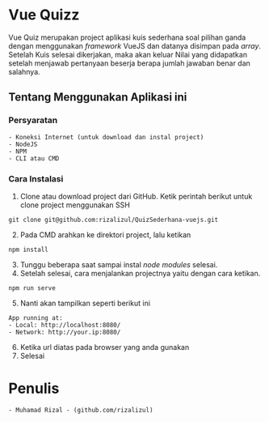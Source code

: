 # Vue Quizz

Vue Quiz merupakan project aplikasi kuis sederhana soal pilihan ganda dengan menggunakan *framework* VueJS dan datanya disimpan pada *array*. Setelah Kuis selesai dikerjakan, maka akan keluar Nilai yang didapatkan setelah menjawab pertanyaan beserja berapa jumlah jawaban benar dan salahnya.

## Tentang Menggunakan Aplikasi ini

### Persyaratan 
    - Koneksi Internet (untuk download dan instal project)
    - NodeJS
    - NPM
    - CLI atau CMD

### Cara Instalasi
1. Clone atau download project dari GitHub. Ketik perintah berikut untuk clone project menggunakan SSH
```
git clone git@github.com:rizalizul/QuizSederhana-vuejs.git
```
2. Pada CMD arahkan ke direktori project, lalu ketikan
```
npm install
```
3. Tunggu beberapa saat sampai instal *node modules* selesai.
4. Setelah selesai, cara menjalankan projectnya yaitu dengan cara ketikan.
```
npm run serve
```
5. Nanti akan tampilkan seperti berikut ini
```
App running at:
- Local: http://localhost:8080/
- Network: http://your.ip:8080/
```
6. Ketika url diatas pada browser yang anda gunakan
7. Selesai

# Penulis
    - Muhamad Rizal - (github.com/rizalizul)
